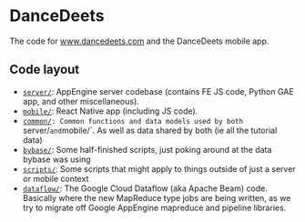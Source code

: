 # DanceDeets

The code for www.dancedeets.com and the DanceDeets mobile app.

## Code layout

- [`server/`](server): AppEngine server codebase (contains FE JS code, Python GAE app, and other miscellaneous).
- [`mobile/`](mobile): React Native app (including JS code).
- [`common/`](common)`: Common functions and data models used by both `server/` and `mobile/`. As well as data shared by both (ie all the tutorial data)
- [`bybase/`](bybase): Some half-finished scripts, just poking around at the data bybase was using
- [`scripts/`](scripts): Some scripts that might apply to things outside of just a server or mobile context
- [`dataflow/`](dataflow): The Google Cloud Dataflow (aka Apache Beam) code. Basically where the new MapReduce type jobs are being written, as we try to migrate off Google AppEngine mapreduce and pipeline libraries.
